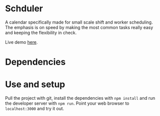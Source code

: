 # Schduler

A calendar specifically made for small scale shift and worker
scheduling. The emphasis is on speed by making the most common tasks
really easy and keeping the flexibility in check.

Live demo [here](https://bluebottel.github.io/Scheduler).

# Dependencies

# Use and setup

Pull the project with git, install the dependencies with `npm install`
and run the developer server with `npm run`. Point your web browser to
`localhost:3000` and try it out.
